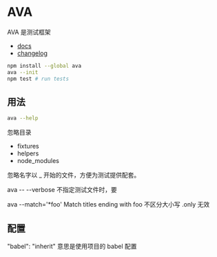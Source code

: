 # AVA

AVA 是测试框架

- [docs](https://github.com/avajs/ava#readme)
- [changelog](https://github.com/avajs/ava/releases)

```sh
npm install --global ava
ava --init
npm test # run tests
```

## 用法

```sh
ava --help
```

忽略目录

- fixtures
- helpers
- node_modules

忽略名字以 _ 开始的文件，方便为测试提供配套。

ava -- --verbose
不指定测试文件时，要

ava --match='*foo'
Match titles ending with foo
不区分大小写
.only 无效

## 配置

"babel": "inherit"
意思是使用项目的 babel 配置
